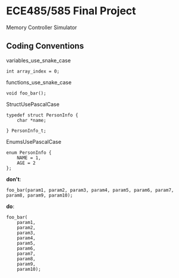 # ECE485/585 Final Project

Memory Controller Simulator

## Coding Conventions

variables_use_snake_case
```
int array_index = 0;
```

functions_use_snake_case
```
void foo_bar();
```

StructUsePascalCase
```
typedef struct PersonInfo {
    char *name;

} PersonInfo_t;
```

EnumsUsePascalCase
```
enum PersonInfo {
    NAME = 1,
    AGE = 2
};
```

**don't**:
```
foo_bar(param1, param2, param3, param4, param5, param6, param7, param8, param9, param10);
```

**do**:
```
foo_bar(
    param1,
    param2,
    param3,
    param4,
    param5,
    param6,
    param7,
    param8,
    param9,
    param10);
```